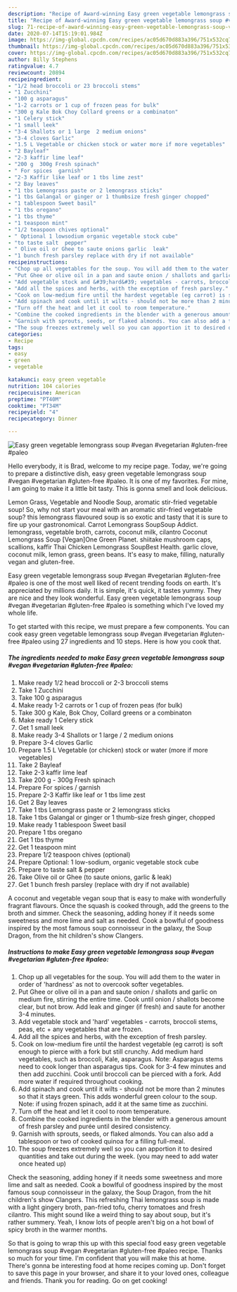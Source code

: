 ```yaml
---
description: "Recipe of Award-winning Easy green vegetable lemongrass soup #vegan #vegetarian #gluten-free #paleo"
title: "Recipe of Award-winning Easy green vegetable lemongrass soup #vegan #vegetarian #gluten-free #paleo"
slug: 71-recipe-of-award-winning-easy-green-vegetable-lemongrass-soup-vegan-vegetarian-gluten-free-paleo
date: 2020-07-14T15:19:01.984Z
image: https://img-global.cpcdn.com/recipes/ac05d670d883a396/751x532cq70/easy-green-vegetable-lemongrass-soup-vegan-vegetarian-gluten-free-paleo-recipe-main-photo.jpg
thumbnail: https://img-global.cpcdn.com/recipes/ac05d670d883a396/751x532cq70/easy-green-vegetable-lemongrass-soup-vegan-vegetarian-gluten-free-paleo-recipe-main-photo.jpg
cover: https://img-global.cpcdn.com/recipes/ac05d670d883a396/751x532cq70/easy-green-vegetable-lemongrass-soup-vegan-vegetarian-gluten-free-paleo-recipe-main-photo.jpg
author: Billy Stephens
ratingvalue: 4.7
reviewcount: 20894
recipeingredient:
- "1/2 head broccoli or 23 broccoli stems"
- "1 Zucchini"
- "100 g asparagus"
- "1-2 carrots or 1 cup of frozen peas for bulk"
- "300 g Kale Bok Choy Collard greens or a combinaton"
- "1 Celery stick"
- "1 small leek"
- "3-4 Shallots or 1 large  2 medium onions"
- "3-4 cloves Garlic"
- "1.5 L Vegetable or chicken stock or water more if more vegetables"
- "2 Bayleaf"
- "2-3 kaffir lime leaf"
- "200 g  300g Fresh spinach"
- " For spices  garnish"
- "2-3 Kaffir like leaf or 1 tbs lime zest"
- "2 Bay leaves"
- "1 tbs Lemongrass paste or 2 lemongrass sticks"
- "1 tbs Galangal or ginger or 1 thumbsize fresh ginger chopped"
- "1 tablespoon Sweet basil"
- "1 tbs oregano"
- "1 tbs thyme"
- "1 teaspoon mint"
- "1/2 teaspoon chives optional"
- " Optional 1 lowsodium organic vegetable stock cube"
- "to taste salt  pepper"
- " Olive oil or Ghee to saute onions garlic  leak"
- "1 bunch fresh parsley replace with dry if not available"
recipeinstructions:
- "Chop up all vegetables for the soup. You will add them to the water in order of &#39;hardness&#39; as not to overcook softer vegetables."
- "Put Ghee or olive oil in a pan and saute onion / shallots and garlic on medium fire, stirring the entire time. Cook until onion / shallots become clear, but not brow. Add leak and ginger (if fresh) and saute for another 3-4 minutes."
- "Add vegetable stock and &#39;hard&#39; vegetables - carrots, broccoli stems, peas, etc + any vegetables that are frozen."
- "Add all the spices and herbs, with the exception of fresh parsley."
- "Cook on low-medium fire until the hardest vegetable (eg carrot) is soft enough to pierce with a fork but still crunchy. Add medium hard vegetables, such as broccoli, Kale, asparagus. Note: Asparagus stems need to cook longer than asparagus tips. Cook for 3-4 few minutes and then add zucchini. Cook until broccoli can be pierced with a fork. Add more water if required throughout cooking."
- "Add spinach and cook until it wilts - should not be more than 2 minutes so that it stays green. This adds wonderful green colour to the soup. Note: if using frozen spinach, add it at the same time as zucchini."
- "Turn off the heat and let it cool to room temperature."
- "Combine the cooked ingredients in the blender with a generous amount of fresh parsley and purée until desired consistency."
- "Garnish with sprouts, seeds, or flaked almonds. You can also add a tablespoon or two of cooked quinoa for a filling full-meal."
- "The soup freezes extremely well so you can apportion it to desired quantities and take out during the week. (you may need to add water once heated up)"
categories:
- Recipe
tags:
- easy
- green
- vegetable

katakunci: easy green vegetable 
nutrition: 104 calories
recipecuisine: American
preptime: "PT40M"
cooktime: "PT34M"
recipeyield: "4"
recipecategory: Dinner

---
```



![Easy green vegetable lemongrass soup #vegan #vegetarian #gluten-free #paleo](https://img-global.cpcdn.com/recipes/ac05d670d883a396/751x532cq70/easy-green-vegetable-lemongrass-soup-vegan-vegetarian-gluten-free-paleo-recipe-main-photo.jpg)

Hello everybody, it is Brad, welcome to my recipe page. Today, we're going to prepare a distinctive dish, easy green vegetable lemongrass soup #vegan #vegetarian #gluten-free #paleo. It is one of my favorites. For mine, I am going to make it a little bit tasty. This is gonna smell and look delicious.

Lemon Grass, Vegetable and Noodle Soup, aromatic stir-fried vegetable soup! So, why not start your meal with an aromatic stir-fried vegetable soup? this lemongrass flavoured soup is so exotic and tasty that it is sure to fire up your gastronomical. Carrot Lemongrass SoupSoup Addict. lemongrass, vegetable broth, carrots, coconut milk, cilantro Coconut Lemongrass Soup [Vegan]One Green Planet. shiitake mushroom caps, scallions, kaffir Thai Chicken Lemongrass SoupBest Health. garlic clove, coconut milk, lemon grass, green beans. It&#39;s easy to make, filling, naturally vegan and gluten-free.

Easy green vegetable lemongrass soup #vegan #vegetarian #gluten-free #paleo is one of the most well liked of recent trending foods on earth. It's appreciated by millions daily. It is simple, it's quick, it tastes yummy. They are nice and they look wonderful. Easy green vegetable lemongrass soup #vegan #vegetarian #gluten-free #paleo is something which I've loved my whole life.


To get started with this recipe, we must prepare a few components. You can cook easy green vegetable lemongrass soup #vegan #vegetarian #gluten-free #paleo using 27 ingredients and 10 steps. Here is how you cook that.

<!--inarticleads1-->

##### The ingredients needed to make Easy green vegetable lemongrass soup #vegan #vegetarian #gluten-free #paleo:

1. Make ready 1/2 head broccoli or 2-3 broccoli stems
1. Take 1 Zucchini
1. Take 100 g asparagus
1. Make ready 1-2 carrots or 1 cup of frozen peas (for bulk)
1. Take 300 g Kale, Bok Choy, Collard greens or a combinaton
1. Make ready 1 Celery stick
1. Get 1 small leek
1. Make ready 3-4 Shallots or 1 large / 2 medium onions
1. Prepare 3-4 cloves Garlic
1. Prepare 1.5 L Vegetable (or chicken) stock or water (more if more vegetables)
1. Take 2 Bayleaf
1. Take 2-3 kaffir lime leaf
1. Take 200 g - 300g Fresh spinach
1. Prepare  For spices / garnish
1. Prepare 2-3 Kaffir like leaf or 1 tbs lime zest
1. Get 2 Bay leaves
1. Take 1 tbs Lemongrass paste or 2 lemongrass sticks
1. Take 1 tbs Galangal or ginger or 1 thumb-size fresh ginger, chopped
1. Make ready 1 tablespoon Sweet basil
1. Prepare 1 tbs oregano
1. Get 1 tbs thyme
1. Get 1 teaspoon mint
1. Prepare 1/2 teaspoon chives (optional)
1. Prepare  Optional: 1 low-sodium, organic vegetable stock cube
1. Prepare to taste salt &amp; pepper
1. Take  Olive oil or Ghee (to saute onions, garlic &amp; leak)
1. Get 1 bunch fresh parsley (replace with dry if not available)


A coconut and vegetable vegan soup that is easy to make with wonderfully fragrant flavours. Once the squash is cooked through, add the greens to the broth and simmer. Check the seasoning, adding honey if it needs some sweetness and more lime and salt as needed. Cook a bowlful of goodness inspired by the most famous soup connoisseur in the galaxy, the Soup Dragon, from the hit children&#39;s show Clangers. 

<!--inarticleads2-->

##### Instructions to make Easy green vegetable lemongrass soup #vegan #vegetarian #gluten-free #paleo:

1. Chop up all vegetables for the soup. You will add them to the water in order of &#39;hardness&#39; as not to overcook softer vegetables.
1. Put Ghee or olive oil in a pan and saute onion / shallots and garlic on medium fire, stirring the entire time. Cook until onion / shallots become clear, but not brow. Add leak and ginger (if fresh) and saute for another 3-4 minutes.
1. Add vegetable stock and &#39;hard&#39; vegetables - carrots, broccoli stems, peas, etc + any vegetables that are frozen.
1. Add all the spices and herbs, with the exception of fresh parsley.
1. Cook on low-medium fire until the hardest vegetable (eg carrot) is soft enough to pierce with a fork but still crunchy. Add medium hard vegetables, such as broccoli, Kale, asparagus. Note: Asparagus stems need to cook longer than asparagus tips. Cook for 3-4 few minutes and then add zucchini. Cook until broccoli can be pierced with a fork. Add more water if required throughout cooking.
1. Add spinach and cook until it wilts - should not be more than 2 minutes so that it stays green. This adds wonderful green colour to the soup. Note: if using frozen spinach, add it at the same time as zucchini.
1. Turn off the heat and let it cool to room temperature.
1. Combine the cooked ingredients in the blender with a generous amount of fresh parsley and purée until desired consistency.
1. Garnish with sprouts, seeds, or flaked almonds. You can also add a tablespoon or two of cooked quinoa for a filling full-meal.
1. The soup freezes extremely well so you can apportion it to desired quantities and take out during the week. (you may need to add water once heated up)


Check the seasoning, adding honey if it needs some sweetness and more lime and salt as needed. Cook a bowlful of goodness inspired by the most famous soup connoisseur in the galaxy, the Soup Dragon, from the hit children&#39;s show Clangers. This refreshing Thai lemongrass soup is made with a light gingery broth, pan-fried tofu, cherry tomatoes and fresh cilantro. This might sound like a weird thing to say about soup, but it&#39;s rather summery. Yeah, I know lots of people aren&#39;t big on a hot bowl of spicy broth in the warmer months. 

So that is going to wrap this up with this special food easy green vegetable lemongrass soup #vegan #vegetarian #gluten-free #paleo recipe. Thanks so much for your time. I'm confident that you will make this at home. There's gonna be interesting food at home recipes coming up. Don't forget to save this page in your browser, and share it to your loved ones, colleague and friends. Thank you for reading. Go on get cooking!
